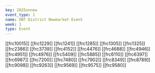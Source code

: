 ```yaml
---
key: 2025onnew
event_type: 1
name: ONT District Newmarket Event
week: 1
type: Event
---
```

[[frc10015]]
[[frc1229]]
[[frc1241]]
[[frc1285]]
[[frc1305]]
[[frc1325]]
[[frc2386]]
[[frc3739]]
[[frc4152]]
[[frc4476]]
[[frc4688]]
[[frc4946]]
[[frc4951]]
[[frc4976]]
[[frc5409]]
[[frc5885]]
[[frc6110]]
[[frc6397]]
[[frc6987]]
[[frc7200]]
[[frc7480]]
[[frc7902]]
[[frc8349]]
[[frc8789]]
[[frc9098]]
[[frc9263]]
[[frc9569]]
[[frc9575]]
[[frc9580]]
